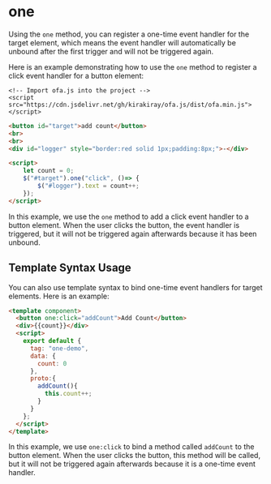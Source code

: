 # one

Using the `one` method, you can register a one-time event handler for the target element, which means the event handler will automatically be unbound after the first trigger and will not be triggered again.

Here is an example demonstrating how to use the `one` method to register a click event handler for a button element:

<html-viewer>

```
<!-- Import ofa.js into the project -->
<script src="https://cdn.jsdelivr.net/gh/kirakiray/ofa.js/dist/ofa.min.js"></script>
```

```html
<button id="target">add count</button>
<br>
<br>
<div id="logger" style="border:red solid 1px;padding:8px;">-</div>

<script>
    let count = 0;
    $("#target").one("click", ()=> {
        $("#logger").text = count++;
    });
</script>
```

</html-viewer>

In this example, we use the `one` method to add a click event handler to a button element. When the user clicks the button, the event handler is triggered, but it will not be triggered again afterwards because it has been unbound.

## Template Syntax Usage

You can also use template syntax to bind one-time event handlers for target elements. Here is an example: 

<comp-viewer comp-name="one-demo">

```html
<template component>
  <button one:click="addCount">Add Count</button>
  <div>{{count}}</div>
  <script>
    export default {
      tag: "one-demo",
      data: {
        count: 0
      },
      proto:{
        addCount(){
          this.count++;
        }
      }
    };
  </script>
</template>
```

</comp-viewer>

In this example, we use `one:click` to bind a method called `addCount` to the button element. When the user clicks the button, this method will be called, but it will not be triggered again afterwards because it is a one-time event handler.